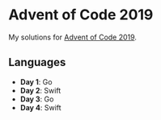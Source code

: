 Advent of Code 2019
===================

My solutions for [Advent of Code 2019](https://adventofcode.com/2019).

Languages
---------

 - **Day 1**: Go
 - **Day 2**: Swift
 - **Day 3**: Go
 - **Day 4**: Swift
